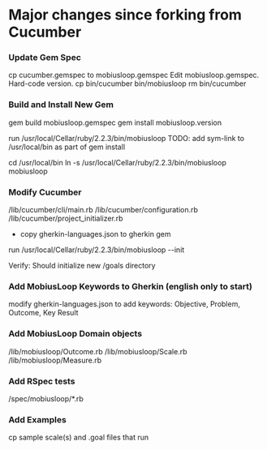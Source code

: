 # Major changes since forking from Cucumber

### Update Gem Spec
cp cucumber.gemspec to mobiusloop.gemspec
Edit mobiusloop.gemspec. Hard-code version.
cp bin/cucumber bin/mobiusloop
rm bin/cucumber

### Build and Install New Gem
gem build mobiusloop.gemspec
gem install mobiusloop.version

run /usr/local/Cellar/ruby/2.2.3/bin/mobiusloop
TODO: add sym-link to /usr/local/bin as part of gem install

cd /usr/local/bin
ln -s /usr/local/Cellar/ruby/2.2.3/bin/mobiusloop mobiusloop

### Modify Cucumber
/lib/cucumber/cli/main.rb
/lib/cucumber/configuration.rb
/lib/cucumber/project_initializer.rb
 - copy gherkin-languages.json to gherkin gem

run /usr/local/Cellar/ruby/2.2.3/bin/mobiusloop --init


Verify: Should initialize new /goals directory

### Add MobiusLoop Keywords to Gherkin (english only to start)
modify gherkin-languages.json to add keywords: Objective, Problem, Outcome, Key Result


### Add MobiusLoop Domain objects
/lib/mobiusloop/Outcome.rb
/lib/mobiusloop/Scale.rb
/lib/mobiusloop/Measure.rb


### Add RSpec tests
/spec/mobiusloop/*.rb

### Add Examples
cp sample scale(s) and .goal files that run

